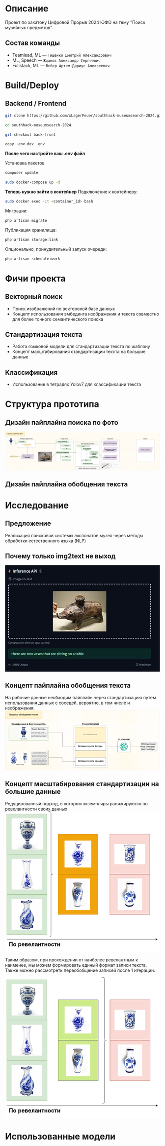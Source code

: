 # Описание

Проект по хакатону Цифровой Прорыв 2024 ЮФО на тему "Поиск музейных предметов".

## Состав команды

- Teamlead, ML — `Тищенко Дмитрий Александрович`
- ML, Speech — `Жданов Александр Сергеевич`
- Fullstack, ML — `Вебер Артем-Дариус Алексеевич`

# Build/Deploy

<!-- TODO: Дариусу расписать -->
## Backend / Frontend
```bash
git clone https://github.com/xLagerFeuer/southhack-museumsearch-2024.git
```

```bash
cd southhack-museumsearch-2024
```

```bash
git checkout back-front
```

```bash
copy .env.dev .env
```

**После чего настройте ваш .env файл**

Установка пакетов
```bash
composer update
```

```bash
sudo docker-compose up -d
```

**Теперь нужно зайти в контейнер**
Подключение к контейнеру:
```bash
sudo docker exec -it <container_id> bash
```

Миграции:
```bash
php artisan migrate
```

Публикация хранилища:
```bash
php artisan storage:link
```

Опционально, принудительный запуск очереди:
```bash
php artisan schedule:work
```

# Фичи проекта

## Векторный поиск

- Поиск изображений по вектороной базе данных
- Концепт использования эмбединга изображения и текста совместно для более точного семантического поиска

## Стандартизация текста

- Работа языковой модели для стандартизации текста по шаблону
- Концепт масштабирования стандартизации текста на большие данные

## Классификация

- Использование в тетрадях Yolov7 для классификации текста
<!-- TODO: уточнить -->

# Структура прототипа

## Дизайн пайплайна поиска по фото

![design photo search pipeline](docs/assets/hack-cp-2024-apri-search-pipeline.drawio.png)

## Дизайн пайплайна обобщения текста
<!-- TODO: добавить -->

# Исследование

## Предложение

Реализация поисковой системы экспонатов музея через методы обработки естественного языка (NLP)

## Почему только img2text не выход

![etrusk kaban meme](docs/assets/etrusk_kaban.png)

## Концепт пайплайна обобщения текста

На рабочие данные необходим пайплайн через стандартизацию путем использования данных с соседей, вероятно, в том числе и изображения.
![concept image text generalization](docs/assets/hack-cp-2024-april-generalize.drawio.png)

## Концепт масштабирования стандартизации на большие данные

Редуцированный подход, в котором экземпляры ранижируются по ревелантности своих данных
![concept scaling text gen., part 1](docs/assets/hack-cp-2024-april-scale-standartization-concept_1.drawio.png)

Таким образом, при прохождении от наиболее ревелантным к наименее, мы можем формировать единый формат записи текста. Также можно рассмотреть переобобщение записей после 1 итерации.

![concept scalint text gen., part 2](docs/assets/hack-cp-2024-april-scale-standartization-concept_2.drawio.png)

# Использованные модели
<!-- TODO: добавить ссылки на модели -->
